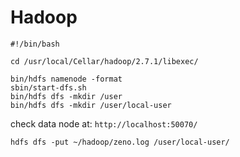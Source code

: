 Hadoop
==========


```
#!/bin/bash

cd /usr/local/Cellar/hadoop/2.7.1/libexec/

bin/hdfs namenode -format
sbin/start-dfs.sh
bin/hdfs dfs -mkdir /user
bin/hdfs dfs -mkdir /user/local-user
```

check data node at: `http://localhost:50070/`


```
hdfs dfs -put ~/hadoop/zeno.log /user/local-user/
```
